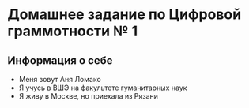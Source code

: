 # Домашнее задание по Цифровой граммотности № 1

## Информация о себе
* Меня зовут Аня Ломако
* Я учусь в ВШЭ на факультете гуманитарных наук
* Я живу в Москве, но приехала из Рязани
